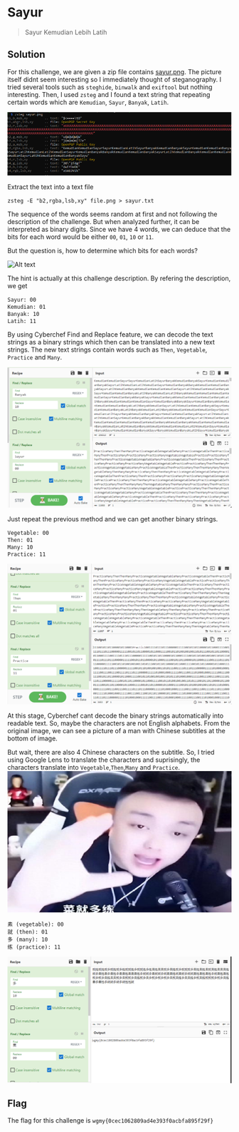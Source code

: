 # Sayur
> Sayur Kemudian Lebih Latih

## Solution
For this challenge, we are given a zip file contains <a href="https://github.com/ArifPeycal/Wargames2023-Writeups/blob/main/Sayur/images/sayur.png">sayur.png</a>. The picture itself didnt seem interesting so I immediately thought of steganography. I tried several tools such as ```steghide```, ```binwalk``` and ```exiftool``` but nothing interesting. Then, I used ```zsteg``` and I found a text string that repeating certain words which are ```Kemudian```, ```Sayur```, ```Banyak```, ```Latih```. 

![Alt text](images/sayur5.PNG)


Extract the text into a text file
```
zsteg -E "b2,rgba,lsb,xy" file.png > sayur.txt
```


The sequence of the words seems random at first and not following the description of the challenge. But when analyzed further, it can be interpreted as binary digits.
Since we have 4 words, we can deduce that the bits for each word would be either ```00```, ```01```, ```10``` or ```11```. 


But the question is, how to determine which bits for each words? 

![Alt text](https://media1.tenor.com/m/VWbwqhXAS7gAAAAC/hmmm-thinking.gif)


The hint is actually at this challenge description. By refering the description, we get 

```
Sayur: 00
Kemudian: 01
Banyak: 10
Latih: 11
```
By using Cyberchef Find and Replace feature, we can decode the text strings as a binary strings which then can be translated into a new text strings. The new text strings contain words such as ```Then```, ```Vegetable```, ```Practice``` and ```Many```. 

![Alt text](images/sayur2.PNG)

Just repeat the previous method and we can get another binary strings.
```
Vegetable: 00
Then: 01
Many: 10
Practice: 11
```

![Alt text](images/sayur3.PNG)

At this stage, Cyberchef cant decode the binary strings automatically into readable text. So, maybe the characters are not English alphabets. From the original image, we can see a picture of a man with Chinese subtitles at the bottom of image. 

But wait, there are also 4 Chinese characters on the subtitle. So, I tried using Google Lens to translate the characters and suprisingly, the characters translate into ```Vegetable```,```Then```,```Many``` and ```Practice```.
![Alt text](images/sayur.PNG)


```
素 (vegetable): 00
就 (then): 01
多 (many): 10
练 (practice): 11
```
![Alt text](images/sayur4.PNG)


## Flag
The flag for this challenge is ```wgmy{0cec1062809ad4e393f0acbfa895f29f}```
